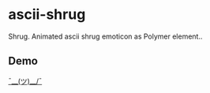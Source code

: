 # ascii-shrug

Shrug. Animated ascii shrug emoticon as Polymer element..


## Demo

[¯\__(ツ)__/¯](http://carmenpopoviciu.github.io/ascii-shrug/components/ascii-shrug/demo/)